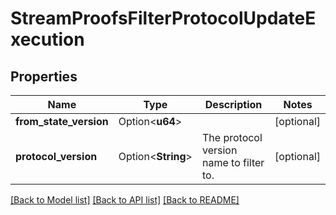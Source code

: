 # StreamProofsFilterProtocolUpdateExecution

## Properties

Name | Type | Description | Notes
------------ | ------------- | ------------- | -------------
**from_state_version** | Option<**u64**> |  | [optional]
**protocol_version** | Option<**String**> | The protocol version name to filter to.  | [optional]

[[Back to Model list]](../README.md#documentation-for-models) [[Back to API list]](../README.md#documentation-for-api-endpoints) [[Back to README]](../README.md)


